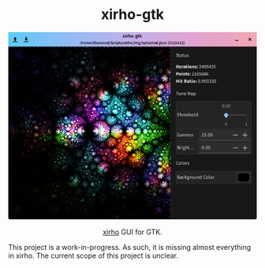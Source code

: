 <p align="center">

<h1 align="center">xirho-gtk</h1>
<img alt="Screenshot" src="screenshot.jpg" />
<p align="center">
	<a href="https://github.com/zephyrtronium/xirho">xirho</a> GUI for GTK.
</p>

</p>

This project is a work-in-progress. As such, it is missing almost everything in
xirho. The current scope of this project is unclear.

